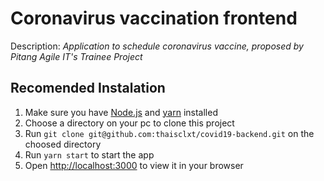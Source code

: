 # Coronavirus vaccination frontend

Description: _Application to schedule coronavirus vaccine, proposed by Pitang Agile IT's Trainee Project_

## Recomended Instalation

1. Make sure you have [Node.js](https://nodejs.org/en/) and [yarn](https://yarnpkg.com/) installed
2. Choose a directory on your pc to clone this project
3. Run `git clone git@github.com:thaisclxt/covid19-backend.git` on the choosed directory
4. Run `yarn start` to start the app
5. Open [http://localhost:3000](http://localhost:3000) to view it in your browser
